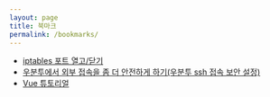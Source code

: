 ```yaml
---
layout: page
title: 북마크
permalink: /bookmarks/
---
```


+ [iptables 포트 열고/닫기](/운영/iptables/iptables-방화벽-관리)
+ [우분투에서 외부 접속을 좀 더 안전하게 하기(우분투 ssh 접속 보안 설정)](/linuxs/ubuntu-setup-security)
+ [Vue 튜토리얼](https://blog.storyg.co/vue-js-posts/todos-tutorial)